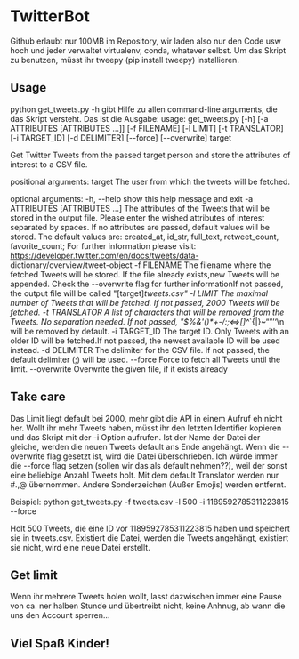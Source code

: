 # TwitterBot

Github erlaubt nur 100MB im Repository, wir laden also nur den Code usw hoch und jeder verwaltet virtualenv, conda, whatever selbst.
Um das Skript zu benutzen, müsst ihr tweepy (pip install tweepy) installieren.

## Usage

python get_tweets.py -h gibt Hilfe zu allen command-line arguments, die das Skript versteht. Das ist die Ausgabe:
usage: get_tweets.py [-h] [-a ATTRIBUTES [ATTRIBUTES ...]] [-f FILENAME]
                     [-l LIMIT] [-t TRANSLATOR] [-i TARGET_ID] [-d DELIMITER]
                     [--force] [--overwrite]
                     target

Get Twitter Tweets from the passed target person and store the attributes of
interest to a CSV file.

positional arguments:
  target                The user from which the tweets will be fetched.

optional arguments:
  -h, --help            show this help message and exit
  -a ATTRIBUTES [ATTRIBUTES ...]
                        The attributes of the Tweets that will be stored in
                        the output file. Please enter the wished attributes of
                        interest separated by spaces. If no attributes are
                        passed, default values will be stored. The default
                        values are: created_at, id_str, full_text,
                        retweet_count, favorite_count; For further information
                        please visit:
                        https://developer.twitter.com/en/docs/tweets/data-
                        dictionary/overview/tweet-object
  -f FILENAME           The filename where the fetched Tweets will be stored.
                        If the file already exists,new Tweets will be
                        appended. Check the --overwrite flag for further
                        informationIf not passed, the output file will be
                        called "[target]_tweets.csv"
  -l LIMIT              The maximal number of Tweets that will be fetched. If
                        not passed, 2000 Tweets will be fetched.
  -t TRANSLATOR         A list of characters that will be removed from the
                        Tweets. No separation needed. If not passed,
                        "$%&'()*+-/:;<=>[\]^_`{|}~“”’‘\n will be removed by
                        default.
  -i TARGET_ID          The target ID. Only Tweets with an older ID will be
                        fetched.If not passed, the newest available ID will be
                        used instead.
  -d DELIMITER          The delimiter for the CSV file. If not passed, the
                        default delimiter (;) will be used.
  --force               Force to fetch all Tweets until the limit.
  --overwrite           Overwrite the given file, if it exists already
  
  ## Take care
  
  Das Limit liegt default bei 2000, mehr gibt die API in einem Aufruf eh nicht her. Wollt ihr mehr Tweets haben, 
  müsst ihr den letzten Identifier kopieren und das Skript mit der -i Option aufrufen. Ist der Name der Datei der gleiche,
  werden die neuen Tweets default ans Ende angehängt. Wenn die --overwrite flag gesetzt ist, wird die Datei überschrieben.
  Ich würde immer die --force flag setzen (sollen wir das als default nehmen??), weil der sonst eine beliebige Anzahl Tweets
  holt. Mit dem default Translator werden nur #.,@ übernommen. Andere Sonderzeichen (Außer Emojis) werden entfernt.
  
  Beispiel: python get_tweets.py -f tweets.csv -l 500 -i 1189592785311223815 --force
  
  Holt 500 Tweets, die eine ID vor 1189592785311223815 haben und speichert sie in tweets.csv. Existiert die Datei,
  werden die Tweets angehängt, existiert sie nicht, wird eine neue Datei erstellt.
  
  ## Get limit
  
  Wenn ihr mehrere Tweets holen wollt, lasst dazwischen immer eine Pause von ca. ner halben Stunde und übertreibt nicht,
  keine Anhnug, ab wann die uns den Account sperren...
  
  ## Viel Spaß Kinder!
  
